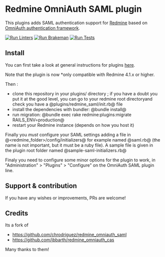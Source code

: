 # Redmine OmniAuth SAML plugin

This plugins adds SAML authentication support for [Redmine](https://www.redmine.org) based on [OmniAuth authentication framework](https://github.com/omniauth/omniauth).

[![Run Linters](../../workflows/Run%20Linters/badge.svg)](../../actions?query=workflow%3A%22Run+Linters%22) [![Run Brakeman](../../workflows/Run%20Brakeman/badge.svg)](../../actions?query=workflow%3A%22Run+Brakeman%22) [![Run Tests](../../workflows/Tests/badge.svg)](../../actions?query=workflow%3ATests)

## Install

You can first take a look at general instructions for plugins [here](https://www.redmine.org/wiki/redmine/Plugins).

Note that the plugin is now *only compatible with Redmine 4.1.x or higher.

Then :

* clone this repository in your plugins/ directory ; if you have a doubt you put it at the good level, you can go to your redmine root directoryand check you have a @plugins/redmine_saml/init.rb@ file
* install the dependencies with bundler: @bundle install@
* run migration: @bundle exec rake redmine:plugins:migrate RAILS_ENV=production@
* restart your Redmine instance (depends on how you host it)

Finally you *must* configure your SAML settings adding a file in @<redmine_folder>/config/initializers@ for example named @saml.rb@ (the name is not important, but it must be a ruby file). A sample file is given in the plugin root folder named @sample-saml-initializers.rb@

Finaly you need to configure some minor options for the plugin to work, in "Administration" > "Plugins" > "Configure" on the OmniAuth SAML plugin line.

## Support & contribution

If you have any wishes or improvements, PRs are welcome!

## Credits

Its a fork of

* <https://github.com/chrodriguez/redmine_omniauth_saml>
* <https://github.com/jbbarth/redmine_omniauth_cas>

Many thanks to them!
